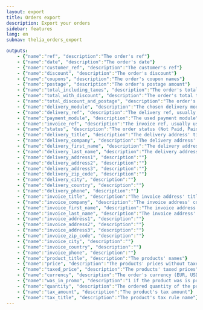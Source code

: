 ```yaml
---
layout: export
title: Orders export
description: Export your orders
sidebar: features
lang: en
subnav: thelia_orders_export

outputs:
    - {"name":"ref", "description":"The order's ref"}
    - {"name":"date", "description":"The order's date"}
    - {"name":"customer_ref", "description":"The customer's ref"}
    - {"name":"discount", "description":"The order's discount"}
    - {"name":"coupons", "description":"The order's coupon names"}
    - {"name":"postage", "description":"The order's postage amount"}
    - {"name":"total_including_taxes", "description":"The order's total taxed price, without discount nor postage"}
    - {"name":"total_with_discount", "description":"The order's total taxed price, with discount"}
    - {"name":"total_discount_and_postage", "description":"The order's total taxed price, with discount and postage"}
    - {"name":"delivery_module", "description":"The chosen delivery module"}
    - {"name":"delivery_ref", "description":"The delivery ref, usually used for tracking numbers"}
    - {"name":"payment_module", "description":"The used payment module"}
    - {"name":"invoice_ref", "description":"The invoice ref, usually used for transaction numbers"}
    - {"name":"status", "description":"The order status (Not Paid, Paid, Processing, Sent, Canceled)"}
    - {"name":"delivery_title", "description":"The delivery address' title (Mr, Miss, ...)"}
    - {"name":"delivery_company", "description":"The delivery address' company"}
    - {"name":"delivery_first_name", "description":"The delivery address' first name"}
    - {"name":"delivery_last_name", "description":"The delivery address' last name"}
    - {"name":"delivery_address1", "description":""}
    - {"name":"delivery_address2", "description":""}
    - {"name":"delivery_address3", "description":""}
    - {"name":"delivery_zip_code", "description":""}
    - {"name":"delivery_city", "description":""}
    - {"name":"delivery_country", "description":""}
    - {"name":"delivery_phone", "description":""}
    - {"name":"invoice_title", "description":"The invoice address' title (Mr, Miss, ...)"}
    - {"name":"invoice_company", "description":"The invoice address' company"}
    - {"name":"invoice_first_name", "description":"The invoice address' first name"}
    - {"name":"invoice_last_name", "description":"The invoice address' last name"}
    - {"name":"invoice_address1", "description":""}
    - {"name":"invoice_address2", "description":""}
    - {"name":"invoice_address3", "description":""}
    - {"name":"invoice_zip_code", "description":""}
    - {"name":"invoice_city", "description":""}
    - {"name":"invoice_country", "description":""}
    - {"name":"invoice_phone", "description":""}
    - {"name":"product_title", "description":"The products' names"}
    - {"name":"price", "description":"The products' prices without taxes"}
    - {"name":"taxed_price", "description":"The products' taxed prices"}
    - {"name":"currency", "description":"The order's currency (EUR, USD, ...)"}
    - {"name":"was_in_promo", "description":"1 if the product was is promo, 0 otherwise"}
    - {"name":"quantity", "description":"The ordered quantity of the product"}
    - {"name":"tax_amount", "description":"The product's tax amount"}
    - {"name":"tax_title", "description":"The product's tax rule name"}
---
```

